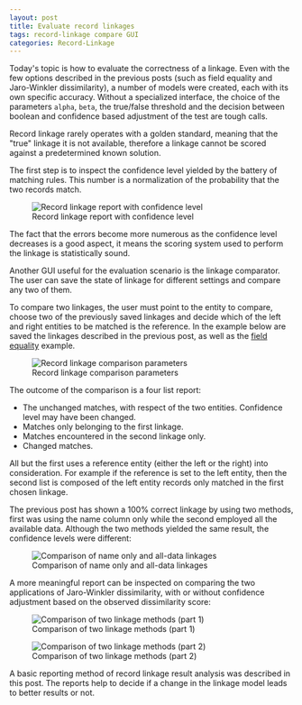 ```yaml
---
layout: post
title: Evaluate record linkages
tags: record-linkage compare GUI
categories: Record-Linkage
---
```


Today's topic is how to evaluate the correctness of a linkage. Even with the few options described in the previous posts (such as field equality and Jaro-Winkler dissimilarity), a number of models were created, each with its own specific accuracy. Without a specialized interface, the
choice of the parameters ```alpha```, ```beta```, the true/false threshold and the decision between boolean and confidence based adjustment of the test are tough calls.

Record linkage rarely operates with a golden standard, meaning that the "true" linkage it is not available, therefore
a linkage cannot be scored against a predetermined known solution.

The first step is to inspect the confidence level yielded by the battery of matching rules. This number is a normalization of the probability that the two records match.

<figure>
    <img src="{{'/static/img/recolink/confidence1.png' | prepend: site.baseurl | prepend: site.url }}" 
    alt='Record linkage report with confidence level' />
    <figcaption>Record linkage report with confidence level</figcaption>
</figure>

The fact that the errors become more numerous as the confidence level decreases is a good aspect, it means the scoring 
system used to perform the linkage is statistically sound.

Another GUI useful for the evaluation scenario is the linkage comparator.
The user can save the state of linkage for different settings and compare any two of them.

To compare two linkages, the user must point to the entity to compare, choose two of the previously saved linkages and 
decide which of the left and right entities to be matched is the reference. In the example below are saved the linkages described in the previous post, as well as the <a href="/reco-link/2015-10-28/Basic-Model/">field equality</a> example.

<figure>
    <img src="{{'/static/img/recolink/compare1.png' | prepend: site.baseurl | prepend: site.url }}" 
    alt='Record linkage comparison parameters' />
    <figcaption>Record linkage comparison parameters</figcaption>
</figure>


The outcome of the comparison is a four list report:
* The unchanged matches, with respect of the two entities. Confidence level may have been changed.
* Matches only belonging to the first linkage.
* Matches encountered in the second linkage only.
* Changed matches.

All but the first uses a reference entity (either the left or the right) into consideration. For example if the reference is set to the left entity, then the second list is composed of the left entity records only matched in the first chosen linkage.

The previous post has shown a 100% correct linkage by using two methods, first was using the name column only while the
second employed all the available data. Although the two methods yielded the same result, the confidence levels were
different:

<figure>
    <img src="{{'/static/img/recolink/compare2.png' | prepend: site.baseurl | prepend: site.url }}" 
    alt='Comparison of name only and all-data linkages' />
    <figcaption>Comparison of name only and all-data linkages</figcaption>
</figure>


A more meaningful report can be inspected on comparing the two applications of Jaro-Winkler dissimilarity, with 
or without confidence adjustment based on the observed dissimilarity score:

<figure>
    <img src="{{'/static/img/recolink/compare3.png' | prepend: site.baseurl | prepend: site.url }}" 
    alt='Comparison of two linkage methods (part 1)' />
    <figcaption>Comparison of two linkage methods (part 1)</figcaption>
</figure>

<figure>
    <img src="{{'/static/img/recolink/compare4.png' | prepend: site.baseurl | prepend: site.url }}" 
    alt='Comparison of two linkage methods (part 2)' />
    <figcaption>Comparison of two linkage methods (part 2)</figcaption>
</figure>

A basic reporting method of record linkage result analysis was described in this post.
The reports help to decide if a change in the linkage model leads to better results or not.
